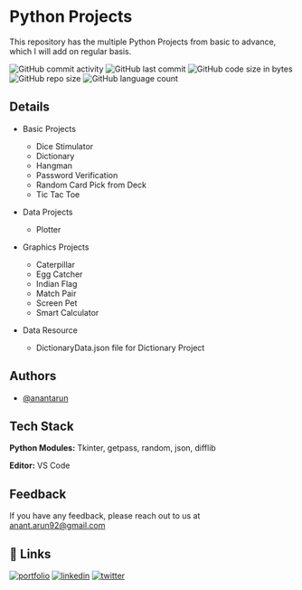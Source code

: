 
# Python Projects

This repository has the multiple Python Projects from basic to advance, which I will add on regular basis.

<img alt="GitHub commit activity" src="https://img.shields.io/github/commit-activity/m/RawRapter/Python-Projects"> <img alt="GitHub last commit" src="https://img.shields.io/github/last-commit/RawRapter/Python-Projects">
<img alt="GitHub code size in bytes" src="https://img.shields.io/github/languages/code-size/RawRapter/Python-Projects">
<img alt="GitHub repo size" src="https://img.shields.io/github/repo-size/RawRapter/Python-Projects">
<img alt="GitHub language count" src="https://img.shields.io/github/languages/count/RawRapter/Python-Projects">

## Details

- Basic Projects
    - Dice Stimulator
    - Dictionary
    - Hangman
    - Password Verification
    - Random Card Pick from Deck
    - Tic Tac Toe

- Data Projects
    - Plotter
    
- Graphics Projects
    - Caterpillar
    - Egg Catcher
    - Indian Flag
    - Match Pair
    - Screen Pet
    - Smart Calculator
    
- Data Resource
    - DictionaryData.json file for Dictionary Project

  
## Authors

- [@anantarun](https://github.com/RawRapter)

  
## Tech Stack

**Python Modules:** Tkinter, getpass, random, json, difflib

**Editor:** VS Code

  
## Feedback

If you have any feedback, please reach out to us at anant.arun92@gmail.com

  

## 🔗 Links
[![portfolio](https://img.shields.io/badge/my_portfolio-000?style=for-the-badge&logo=ko-fi&logoColor=white)](https://rawrapter.github.io/portfolio/)
[![linkedin](https://img.shields.io/badge/linkedin-0A66C2?style=for-the-badge&logo=linkedin&logoColor=white)](https://www.linkedin.com/in/anantarun/)
[![twitter](https://img.shields.io/badge/twitter-1DA1F2?style=for-the-badge&logo=twitter&logoColor=white)](https://twitter.com/AnantArun4)